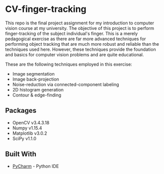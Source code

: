 # CV-finger-tracking
This repo is the final project assignment for my introduction to computer vision course at my university. The objective of this project is to perform finger-tracking of the subject individual's finger. This is a merely pedagogical exercise as there are far more advanced techniques for performing object tracking that are much more robust and reliable than the techniques used here. However, these techniques provide the foundation and basics for computer vision problems and are quite educational. 

These are the following techniques employed in this exercise:
* Image segmentation
* Image back-projection
* Noise-reduction via connected-component labeling
* 2D histogram generation
* Contour & edge-finding

## Packages
* OpenCV v3.4.3.18
* Numpy v1.15.4
* Matplotlib v3.0.2
* SciPy v1.1.0

## Built With

* [PyCharm](https://www.jetbrains.com/pycharm/) - Python IDE
